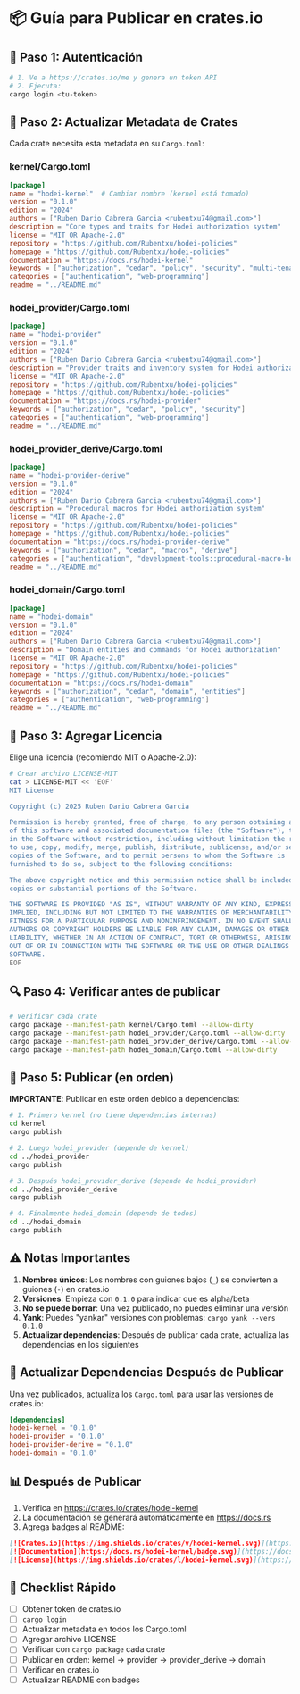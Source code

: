 # 📦 Guía para Publicar en crates.io

## 🔑 Paso 1: Autenticación

```bash
# 1. Ve a https://crates.io/me y genera un token API
# 2. Ejecuta:
cargo login <tu-token>
```

## 📝 Paso 2: Actualizar Metadata de Crates

Cada crate necesita esta metadata en su `Cargo.toml`:

### kernel/Cargo.toml
```toml
[package]
name = "hodei-kernel"  # Cambiar nombre (kernel está tomado)
version = "0.1.0"
edition = "2024"
authors = ["Ruben Dario Cabrera Garcia <rubentxu74@gmail.com>"]
description = "Core types and traits for Hodei authorization system"
license = "MIT OR Apache-2.0"
repository = "https://github.com/Rubentxu/hodei-policies"
homepage = "https://github.com/Rubentxu/hodei-policies"
documentation = "https://docs.rs/hodei-kernel"
keywords = ["authorization", "cedar", "policy", "security", "multi-tenant"]
categories = ["authentication", "web-programming"]
readme = "../README.md"
```

### hodei_provider/Cargo.toml
```toml
[package]
name = "hodei-provider"
version = "0.1.0"
edition = "2024"
authors = ["Ruben Dario Cabrera Garcia <rubentxu74@gmail.com>"]
description = "Provider traits and inventory system for Hodei authorization"
license = "MIT OR Apache-2.0"
repository = "https://github.com/Rubentxu/hodei-policies"
homepage = "https://github.com/Rubentxu/hodei-policies"
documentation = "https://docs.rs/hodei-provider"
keywords = ["authorization", "cedar", "policy", "security"]
categories = ["authentication", "web-programming"]
readme = "../README.md"
```

### hodei_provider_derive/Cargo.toml
```toml
[package]
name = "hodei-provider-derive"
version = "0.1.0"
edition = "2024"
authors = ["Ruben Dario Cabrera Garcia <rubentxu74@gmail.com>"]
description = "Procedural macros for Hodei authorization system"
license = "MIT OR Apache-2.0"
repository = "https://github.com/Rubentxu/hodei-policies"
homepage = "https://github.com/Rubentxu/hodei-policies"
documentation = "https://docs.rs/hodei-provider-derive"
keywords = ["authorization", "cedar", "macros", "derive"]
categories = ["authentication", "development-tools::procedural-macro-helpers"]
readme = "../README.md"
```

### hodei_domain/Cargo.toml
```toml
[package]
name = "hodei-domain"
version = "0.1.0"
edition = "2024"
authors = ["Ruben Dario Cabrera Garcia <rubentxu74@gmail.com>"]
description = "Domain entities and commands for Hodei authorization"
license = "MIT OR Apache-2.0"
repository = "https://github.com/Rubentxu/hodei-policies"
homepage = "https://github.com/Rubentxu/hodei-policies"
documentation = "https://docs.rs/hodei-domain"
keywords = ["authorization", "cedar", "domain", "entities"]
categories = ["authentication", "web-programming"]
readme = "../README.md"
```

## 📄 Paso 3: Agregar Licencia

Elige una licencia (recomiendo MIT o Apache-2.0):

```bash
# Crear archivo LICENSE-MIT
cat > LICENSE-MIT << 'EOF'
MIT License

Copyright (c) 2025 Ruben Dario Cabrera Garcia

Permission is hereby granted, free of charge, to any person obtaining a copy
of this software and associated documentation files (the "Software"), to deal
in the Software without restriction, including without limitation the rights
to use, copy, modify, merge, publish, distribute, sublicense, and/or sell
copies of the Software, and to permit persons to whom the Software is
furnished to do so, subject to the following conditions:

The above copyright notice and this permission notice shall be included in all
copies or substantial portions of the Software.

THE SOFTWARE IS PROVIDED "AS IS", WITHOUT WARRANTY OF ANY KIND, EXPRESS OR
IMPLIED, INCLUDING BUT NOT LIMITED TO THE WARRANTIES OF MERCHANTABILITY,
FITNESS FOR A PARTICULAR PURPOSE AND NONINFRINGEMENT. IN NO EVENT SHALL THE
AUTHORS OR COPYRIGHT HOLDERS BE LIABLE FOR ANY CLAIM, DAMAGES OR OTHER
LIABILITY, WHETHER IN AN ACTION OF CONTRACT, TORT OR OTHERWISE, ARISING FROM,
OUT OF OR IN CONNECTION WITH THE SOFTWARE OR THE USE OR OTHER DEALINGS IN THE
SOFTWARE.
EOF
```

## 🔍 Paso 4: Verificar antes de publicar

```bash
# Verificar cada crate
cargo package --manifest-path kernel/Cargo.toml --allow-dirty
cargo package --manifest-path hodei_provider/Cargo.toml --allow-dirty
cargo package --manifest-path hodei_provider_derive/Cargo.toml --allow-dirty
cargo package --manifest-path hodei_domain/Cargo.toml --allow-dirty
```

## 🚀 Paso 5: Publicar (en orden)

**IMPORTANTE**: Publicar en este orden debido a dependencias:

```bash
# 1. Primero kernel (no tiene dependencias internas)
cd kernel
cargo publish

# 2. Luego hodei_provider (depende de kernel)
cd ../hodei_provider
cargo publish

# 3. Después hodei_provider_derive (depende de hodei_provider)
cd ../hodei_provider_derive
cargo publish

# 4. Finalmente hodei_domain (depende de todos)
cd ../hodei_domain
cargo publish
```

## ⚠️ Notas Importantes

1. **Nombres únicos**: Los nombres con guiones bajos (`_`) se convierten a guiones (`-`) en crates.io
2. **Versiones**: Empieza con `0.1.0` para indicar que es alpha/beta
3. **No se puede borrar**: Una vez publicado, no puedes eliminar una versión
4. **Yank**: Puedes "yankar" versiones con problemas: `cargo yank --vers 0.1.0`
5. **Actualizar dependencias**: Después de publicar cada crate, actualiza las dependencias en los siguientes

## 🔄 Actualizar Dependencias Después de Publicar

Una vez publicados, actualiza los `Cargo.toml` para usar las versiones de crates.io:

```toml
[dependencies]
hodei-kernel = "0.1.0"
hodei-provider = "0.1.0"
hodei-provider-derive = "0.1.0"
hodei-domain = "0.1.0"
```

## 📊 Después de Publicar

1. Verifica en https://crates.io/crates/hodei-kernel
2. La documentación se generará automáticamente en https://docs.rs
3. Agrega badges al README:

```markdown
[![Crates.io](https://img.shields.io/crates/v/hodei-kernel.svg)](https://crates.io/crates/hodei-kernel)
[![Documentation](https://docs.rs/hodei-kernel/badge.svg)](https://docs.rs/hodei-kernel)
[![License](https://img.shields.io/crates/l/hodei-kernel.svg)](https://github.com/Rubentxu/hodei-policies#license)
```

## 🎯 Checklist Rápido

- [ ] Obtener token de crates.io
- [ ] `cargo login`
- [ ] Actualizar metadata en todos los Cargo.toml
- [ ] Agregar archivo LICENSE
- [ ] Verificar con `cargo package` cada crate
- [ ] Publicar en orden: kernel → provider → provider_derive → domain
- [ ] Verificar en crates.io
- [ ] Actualizar README con badges
